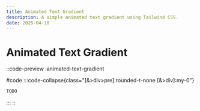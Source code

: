 ```yaml
---
title: Animated Text Gradient
description: A simple animated text gradient using Tailwind CSS.
date: 2025-04-18
---
```


# Animated Text Gradient

::code-preview
:animated-text-gradient

#code
:::code-collapse{class="[&>div>pre]:rounded-t-none [&>div]:my-0"}
```css
TODO
```
:::
::

